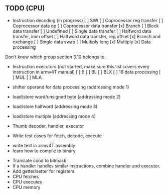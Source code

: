 ## TODO (CPU)
 * Instruction decoding (in progress)
 [ ] SWI
 [ ] Coprocessor reg transfer
 [ ] Coprocessor data op
 [ ] Coprocessor data transfer
 [x] Branch
 [ ] Block data transfer
 [ ] Undefined
 [ ] Single data transfer
 [ ] Halfword data transfer, imm offset
 [ ] Halfword data transfer, reg offset
 [x] Branch and exchange
 [ ] Single data swap
 [ ] Multiply long
 [x] Multiply
 [x] Data processing 

 Don't know which group section 3.10 belongs to.

 * Instruction executors (not started, make sure this list covers every instruction in armv4T manual)
 [ ] B
 [ ] BL
 [ ] BLX
 [ ] 16 data processing
 [ ] MUL
 [ ] MLA

 * shifter operand for data processing (addressing mode 1)
 * load/store word/unsigned byte (addressing mode 2)
 * load/store halfword (addressing mode 3)
 * load/store multiple (addressing mode 4)
 * Thumb decoder, handler, executor

 * Write test cases for fetch, decode, execute
  - write test in armv4T assembly
  - learn how to compile to binary
 * Translate cond to bitmask
 * If a handler handles similar instructions, combine handler and executor.
 * Add getter/setter for registers
 * CPU fetches
 * CPU executes
 * CPU memory
